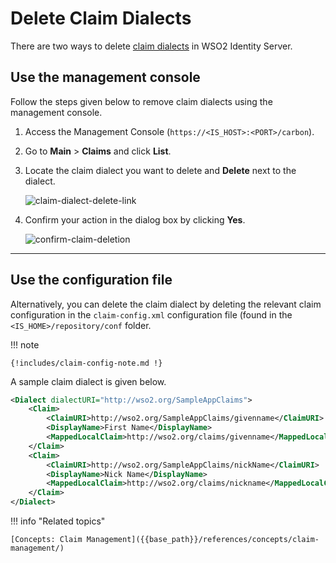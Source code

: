 # Delete Claim Dialects

There are two ways to delete [claim dialects]({{base_path}}/guides/dialects/add-claim-dialects) in WSO2 Identity Server.

## Use the management console

Follow the steps given below to remove claim dialects using the
management console.

1.  Access the Management Console (`https://<IS_HOST>:<PORT>/carbon`).
2.  Go to **Main** > **Claims** and click **List**.
3.  Locate the claim dialect you want to delete and
    **Delete** next to the dialect.  

    ![claim-dialect-delete-link]({{base_path}}/assets/img/guides/claim-dialect-delete-link.png)

4.  Confirm your action in the dialog box by clicking **Yes**.  

    ![confirm-claim-deletion]({{base_path}}/assets/img/guides/confirm-claim-deletion.png)

---

## Use the configuration file

Alternatively, you can delete the claim dialect by deleting the relevant claim configuration in the `claim-config.xml` configuration file (found in the `<IS_HOME>/repository/conf` folder. 

!!! note
    
    {!includes/claim-config-note.md !}  

A sample claim dialect is given below.

``` xml
<Dialect dialectURI="http://wso2.org/SampleAppClaims">
    <Claim>
        <ClaimURI>http://wso2.org/SampleAppClaims/givenname</ClaimURI>
        <DisplayName>First Name</DisplayName>
        <MappedLocalClaim>http://wso2.org/claims/givenname</MappedLocalClaim>
    </Claim>
    <Claim>
        <ClaimURI>http://wso2.org/SampleAppClaims/nickName</ClaimURI>
        <DisplayName>Nick Name</DisplayName>
        <MappedLocalClaim>http://wso2.org/claims/nickname</MappedLocalClaim>
    </Claim>
</Dialect>
```  
    
!!! info "Related topics"

    [Concepts: Claim Management]({{base_path}}/references/concepts/claim-management/)